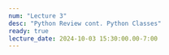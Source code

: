 ```yaml
---
num: "Lecture 3"
desc: "Python Review cont. Python Classes"
ready: true
lecture_date: 2024-10-03 15:30:00.00-7:00
---
```

